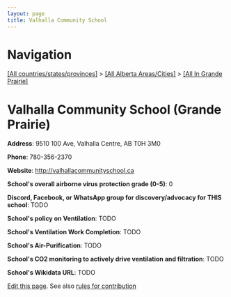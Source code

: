 ```yaml
---
layout: page
title: Valhalla Community School
---
```

# Navigation

[[All countries/states/provinces]](../../..) > [[All Alberta Areas/Cities]](../..) > [[All In Grande Prairie]](..)

# Valhalla Community School (Grande Prairie)

**Address**: 9510 100 Ave, Valhalla Centre, AB T0H 3M0

**Phone**: 780-356-2370

**Website**: <http://valhallacommunityschool.ca>

**School's overall airborne virus protection grade (0-5)**: 0

**Discord, Facebook, or WhatsApp group for discovery/advocacy for THIS school**: TODO

**School's policy on Ventilation**: TODO

**School's Ventilation Work Completion**: TODO

**School's Air-Purification**: TODO

**School's CO2 monitoring to actively drive ventilation and filtration**: TODO

**School's Wikidata URL**: TODO


[Edit this page](https://github.com/ventilate-schools/AB/edit/main/./Grande_Prairie/Valhalla_Community_School.md). See also [rules for contribution](../../../contribution-rules/)